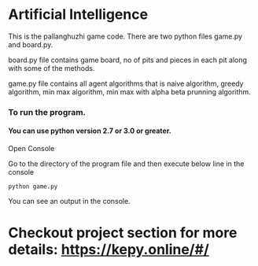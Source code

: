 
# Artificial Intelligence

This is the pallanghuzhi game code. There are two python files game.py and board.py.

board.py file contains game board, no of pits and pieces in each pit along with some of the methods.

game.py file contains all agent algorithms that is naive algorithm, greedy algorithm, min max algorithm, min max with alpha beta prunning algorithm.



### To run the program.

#### You can use python version 2.7 or 3.0 or greater. 

Open Console

Go to the directory of the program file and then execute below line in the console
```
python game.py
```
You can see an output in the console.


# Checkout project section for more details: https://kepy.online/#/
